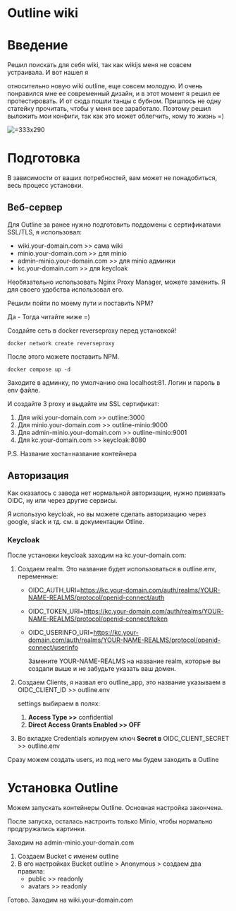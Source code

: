 # Outline wiki

# Введение 

Решил поискать для себя wiki, так как wikijs меня не совсем устраивала. И вот нашел я 

относительно новую wiki outline, еще совсем молодую. И очень понравился мне ее современный дизайн, и в этот момент я решил ее протестировать. И от сюда пошли танцы с бубном. Пришлось не одну статейку прочитать, чтобы у меня все заработало. Поэтому решил выложить мои конфиги, так как это может облегчить, кому то жизнь =)

 ![](/api/attachments.redirect?id=cb098f76-2cf7-40b7-b29a-edbcb22e24f5 " =333x290")

# Подготовка

В зависимости от ваших потребностей, вам может не понадобиться, весь процесс установки.

## Веб-сервер

Для Outline за ранее нужно подготовить поддомены c сертификатами SSL/TLS, я использовал:

* wiki.your-domain.com >> сама wiki
* minio.your-domain.com >> для minio
* admin-minio.your-domain.com >> для minio админки
* kc.your-domain.com >> для keycloak


Необязательно использовать Nginx Proxy Manager, можете заменить. Я для своего удобства использовал его.

Решили пойти по моему пути и поставить NPM?

Да - Тогда читайте ниже =)


Создайте сеть в docker reverseproxy перед установкой!

`docker network create reverseproxy`

После этого можете поставить NPM. 

`docker compose up -d`


Заходите в админку, по умолчанию она localhost:81. Логин и пароль в env файле.

И создайте 3 proxy и выдайте им SSL сертификат: 


1. Для wiki.your-domain.com >> outline:3000 
2. Для minio.your-domain.com >> outline-minio:9000
3. Для admin-minio.your-domain.com >> outline-minio:9001
4. Для kc.your-domain.com >> keycloak:8080

P.S. Название хоста=название контейнера

## Авторизация

Как оказалось с завода нет нормальной авторизации, нужно привязать OIDC, ну или через другие сервисы.

Я использую keycloak, но вы можете сделать авторизацию через google, slack и тд. см. в документации Otline.


### Keycloak

После установки keycloak заходим на kc.your-domain.com:


1. Создаем realm. Это название будет использоваться в outline.env, переменные:
   * OIDC_AUTH_URI=<https://kc.your-domain.com/auth/realms/YOUR-NAME-REALMS/protocol/openid-connect/auth>


   * OIDC_TOKEN_URI=<https://kc.your-domain.com/auth/realms/YOUR-NAME-REALMS/protocol/openid-connect/token>
   * OIDC_USERINFO_URI=<https://kc.your-domain.com/auth/realms/YOUR-NAME-REALMS/protocol/openid-connect/userinfo>

     Замените YOUR-NAME-REALMS на название realm, которые вы создали выше и не забудьте указать ваш домен.

      
2. Создаем Clients, я назвал его outline_app, это название указываем в OIDC_CLIENT_ID >> outline.env

   settings выбираем в полях:  

   
   1. **Access Type >>** confidential
   2. **Direct Access Grants Enabled >> OFF**

      
3.  Во вкладке Credentials копируем ключ **Secret в** OIDC_CLIENT_SECRET >> outline.env


Сразу можем создать users, из под него мы будем заходить в Outline

# Установка Outline

Можем запускать контейнеры Outline. Основная настройка закончена.

После запуска, осталась настроить только Minio, чтобы нормально продгружались картинки. 

Заходим на admin-minio.your-domain.com


1. Создаем Bucket с именем outline
2. В его настройках Bucket outline > Anonymous > создаем два правила:
   * public >> readonly
   * avatars >> readonly


Готово. Заходим на wiki.your-domain.com


